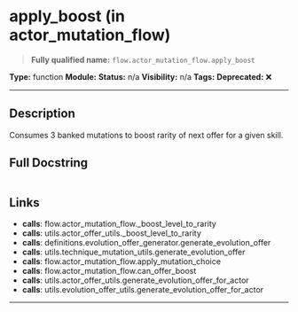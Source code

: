 # apply_boost (in actor_mutation_flow)
> **Fully qualified name:** `flow.actor_mutation_flow.apply_boost`

**Type:** function
**Module:** 
**Status:** n/a
**Visibility:** n/a
**Tags:** 
**Deprecated:** ❌

---

## Description
Consumes 3 banked mutations to boost rarity of next offer for a given skill.

## Full Docstring
```

```

## Links
- **calls**: flow.actor_mutation_flow._boost_level_to_rarity
- **calls**: utils.actor_offer_utils._boost_level_to_rarity
- **calls**: definitions.evolution_offer_generator.generate_evolution_offer
- **calls**: utils.technique_mutation_utils.generate_evolution_offer
- **calls**: flow.actor_mutation_flow.apply_mutation_choice
- **calls**: flow.actor_mutation_flow.can_offer_boost
- **calls**: utils.actor_offer_utils.generate_evolution_offer_for_actor
- **calls**: utils.evolution_offer_utils.generate_evolution_offer_for_actor


---

